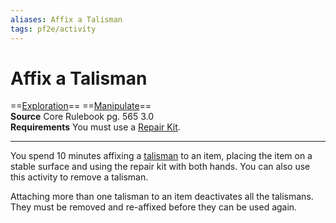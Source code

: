 ```yaml
---
aliases: Affix a Talisman 
tags: pf2e/activity
---
```


# Affix a Talisman

==[Exploration](../Traits/Exploration.md)== ==[Manipulate](../Traits/Manipulate.md)==  
__Source__ Core Rulebook pg. 565 3.0  
**Requirements** You must use a [Repair Kit](../Items/Adventuring%20Gear/Repair%20Kit.md).

---

You spend 10 minutes affixing a [talisman](talisman) to an item, placing the item on a stable surface and using the repair kit with both hands. You can also use this activity to remove a talisman.

Attaching more than one talisman to an item deactivates all the talismans. They must be removed and re-affixed before they can be used again.
